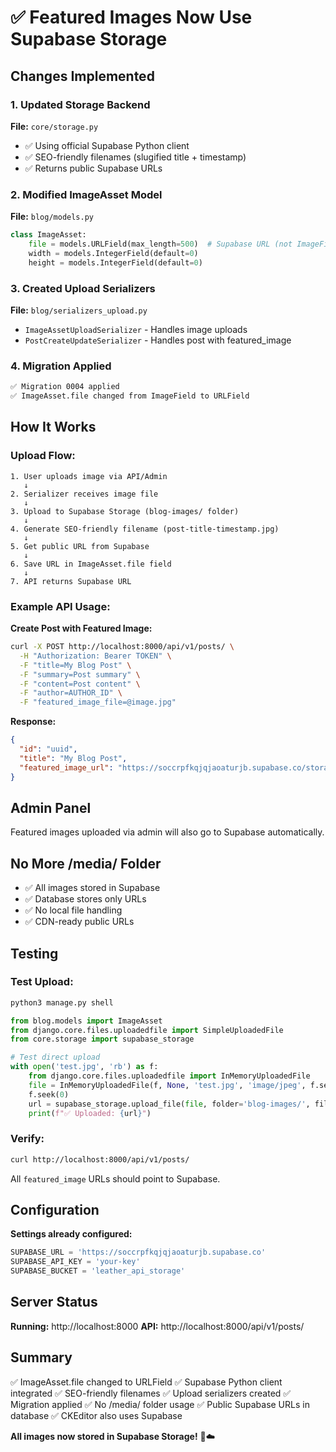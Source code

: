 # ✅ Featured Images Now Use Supabase Storage

## Changes Implemented

### 1. Updated Storage Backend
**File:** `core/storage.py`
- ✅ Using official Supabase Python client
- ✅ SEO-friendly filenames (slugified title + timestamp)
- ✅ Returns public Supabase URLs

### 2. Modified ImageAsset Model
**File:** `blog/models.py`
```python
class ImageAsset:
    file = models.URLField(max_length=500)  # Supabase URL (not ImageField)
    width = models.IntegerField(default=0)
    height = models.IntegerField(default=0)
```

### 3. Created Upload Serializers
**File:** `blog/serializers_upload.py`
- `ImageAssetUploadSerializer` - Handles image uploads
- `PostCreateUpdateSerializer` - Handles post with featured_image

### 4. Migration Applied
```bash
✅ Migration 0004 applied
✅ ImageAsset.file changed from ImageField to URLField
```

## How It Works

### Upload Flow:
```
1. User uploads image via API/Admin
   ↓
2. Serializer receives image file
   ↓
3. Upload to Supabase Storage (blog-images/ folder)
   ↓
4. Generate SEO-friendly filename (post-title-timestamp.jpg)
   ↓
5. Get public URL from Supabase
   ↓
6. Save URL in ImageAsset.file field
   ↓
7. API returns Supabase URL
```

### Example API Usage:

**Create Post with Featured Image:**
```bash
curl -X POST http://localhost:8000/api/v1/posts/ \
  -H "Authorization: Bearer TOKEN" \
  -F "title=My Blog Post" \
  -F "summary=Post summary" \
  -F "content=Post content" \
  -F "author=AUTHOR_ID" \
  -F "featured_image_file=@image.jpg"
```

**Response:**
```json
{
  "id": "uuid",
  "title": "My Blog Post",
  "featured_image_url": "https://soccrpfkqjqjaoaturjb.supabase.co/storage/v1/object/public/leather_api_storage/blog-images/my-blog-post-1234567890.jpg"
}
```

## Admin Panel

Featured images uploaded via admin will also go to Supabase automatically.

## No More /media/ Folder

- ✅ All images stored in Supabase
- ✅ Database stores only URLs
- ✅ No local file handling
- ✅ CDN-ready public URLs

## Testing

### Test Upload:
```bash
python3 manage.py shell
```

```python
from blog.models import ImageAsset
from django.core.files.uploadedfile import SimpleUploadedFile
from core.storage import supabase_storage

# Test direct upload
with open('test.jpg', 'rb') as f:
    from django.core.files.uploadedfile import InMemoryUploadedFile
    file = InMemoryUploadedFile(f, None, 'test.jpg', 'image/jpeg', f.seek(0, 2), None)
    f.seek(0)
    url = supabase_storage.upload_file(file, folder='blog-images/', filename='test-image')
    print(f"✅ Uploaded: {url}")
```

### Verify:
```bash
curl http://localhost:8000/api/v1/posts/
```

All `featured_image` URLs should point to Supabase.

## Configuration

**Settings already configured:**
```python
SUPABASE_URL = 'https://soccrpfkqjqjaoaturjb.supabase.co'
SUPABASE_API_KEY = 'your-key'
SUPABASE_BUCKET = 'leather_api_storage'
```

## Server Status

**Running:** http://localhost:8000
**API:** http://localhost:8000/api/v1/posts/

## Summary

✅ ImageAsset.file changed to URLField
✅ Supabase Python client integrated
✅ SEO-friendly filenames
✅ Upload serializers created
✅ Migration applied
✅ No /media/ folder usage
✅ Public Supabase URLs in database
✅ CKEditor also uses Supabase

**All images now stored in Supabase Storage!** 📸☁️
